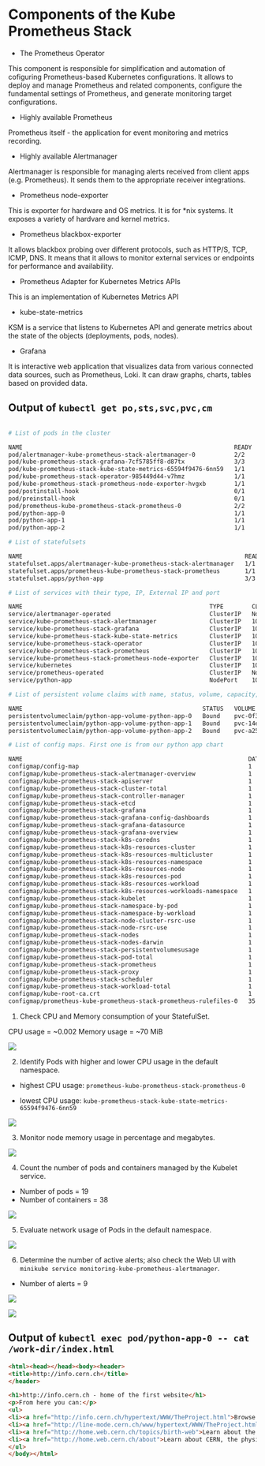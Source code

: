 # Components of the Kube Prometheus Stack

- The Prometheus Operator

This component is responsible for simplification and automation of cofiguring Prometheus-based Kubernetes configurations.
It allows to deploy and manage Prometheus and related components, configure the fundamental settings of Prometheus, and generate monitoring target configurations.

- Highly available Prometheus

Prometheus itself - the application for event monitoring and metrics recording.

- Highly available Alertmanager

Alertmanager is responsible for managing alerts received from client apps (e.g. Prometheus). It sends them to the appropriate receiver integrations.

- Prometheus node-exporter

This is exporter for hardware and OS metrics. It is for *nix systems. It exposes a variety of hardvare and kernel metrics.

- Prometheus blackbox-exporter

It allows blackbox probing over different protocols, such as HTTP/S, TCP, ICMP, DNS. It means that it allows to monitor external services or endpoints for performance and availability.

- Prometheus Adapter for Kubernetes Metrics APIs

This is an implementation of Kubernetes Metrics API

- kube-state-metrics

KSM is a service that listens to Kubernetes API and generate metrics about the state of the objects (deployments, pods, nodes).

- Grafana

It is interactive web application that visualizes data from various connected data sources, such as Prometheus, Loki.
It can draw graphs, charts, tables based on provided data.

## Output of `kubectl get po,sts,svc,pvc,cm`

```bash

# List of pods in the cluster

NAME                                                            READY   STATUS      RESTARTS   AGE
pod/alertmanager-kube-prometheus-stack-alertmanager-0           2/2     Running     0          35m
pod/kube-prometheus-stack-grafana-7cf5785ff8-d87tx              3/3     Running     0          35m
pod/kube-prometheus-stack-kube-state-metrics-65594f9476-6nn59   1/1     Running     0          35m
pod/kube-prometheus-stack-operator-985449d44-v7hmz              1/1     Running     0          35m
pod/kube-prometheus-stack-prometheus-node-exporter-hvgxb        1/1     Running     0          35m
pod/postinstall-hook                                            0/1     Completed   0          32m
pod/preinstall-hook                                             0/1     Completed   0          34m
pod/prometheus-kube-prometheus-stack-prometheus-0               2/2     Running     0          35m
pod/python-app-0                                                1/1     Running     0          32m
pod/python-app-1                                                1/1     Running     0          32m
pod/python-app-2                                                1/1     Running     0          32m

# List of statefulsets

NAME                                                               READY   AGE
statefulset.apps/alertmanager-kube-prometheus-stack-alertmanager   1/1     35m
statefulset.apps/prometheus-kube-prometheus-stack-prometheus       1/1     35m
statefulset.apps/python-app                                        3/3     32m

# List of services with their type, IP, External IP and port

NAME                                                     TYPE        CLUSTER-IP       EXTERNAL-IP   PORT(S)                      AGE
service/alertmanager-operated                            ClusterIP   None             <none>        9093/TCP,9094/TCP,9094/UDP   35m
service/kube-prometheus-stack-alertmanager               ClusterIP   10.97.251.203    <none>        9093/TCP,8080/TCP            35m
service/kube-prometheus-stack-grafana                    ClusterIP   10.105.163.1     <none>        80/TCP                       35m
service/kube-prometheus-stack-kube-state-metrics         ClusterIP   10.100.60.218    <none>        8080/TCP                     35m
service/kube-prometheus-stack-operator                   ClusterIP   10.105.28.155    <none>        443/TCP                      35m
service/kube-prometheus-stack-prometheus                 ClusterIP   10.101.190.36    <none>        9090/TCP,8080/TCP            35m
service/kube-prometheus-stack-prometheus-node-exporter   ClusterIP   10.99.69.97      <none>        9100/TCP                     35m
service/kubernetes                                       ClusterIP   10.96.0.1        <none>        443/TCP                      36d
service/prometheus-operated                              ClusterIP   None             <none>        9090/TCP                     35m
service/python-app                                       NodePort    10.102.136.170   <none>        80:31487/TCP                 32m

# List of persistent volume claims with name, status, volume, capacity, access mode, storage class, age

NAME                                                   STATUS   VOLUME                                     CAPACITY   ACCESS MODES   STORAGECLASS   AGE
persistentvolumeclaim/python-app-volume-python-app-0   Bound    pvc-0f3c619a-5d40-4a29-8867-5d34164663bd   10M        RWO            standard       6d12h
persistentvolumeclaim/python-app-volume-python-app-1   Bound    pvc-14e90efa-d2e7-4fd7-ba2a-c35eb3e24413   10M        RWO            standard       6d12h
persistentvolumeclaim/python-app-volume-python-app-2   Bound    pvc-a259e409-1702-48e4-99ff-c9330a3d2c88   10M        RWO            standard       6d12h

# List of config maps. First one is from our python app chart

NAME                                                                DATA   AGE
configmap/config-map                                                1      32m
configmap/kube-prometheus-stack-alertmanager-overview               1      35m
configmap/kube-prometheus-stack-apiserver                           1      35m
configmap/kube-prometheus-stack-cluster-total                       1      35m
configmap/kube-prometheus-stack-controller-manager                  1      35m
configmap/kube-prometheus-stack-etcd                                1      35m
configmap/kube-prometheus-stack-grafana                             1      35m
configmap/kube-prometheus-stack-grafana-config-dashboards           1      35m
configmap/kube-prometheus-stack-grafana-datasource                  1      35m
configmap/kube-prometheus-stack-grafana-overview                    1      35m
configmap/kube-prometheus-stack-k8s-coredns                         1      35m
configmap/kube-prometheus-stack-k8s-resources-cluster               1      35m
configmap/kube-prometheus-stack-k8s-resources-multicluster          1      35m
configmap/kube-prometheus-stack-k8s-resources-namespace             1      35m
configmap/kube-prometheus-stack-k8s-resources-node                  1      35m
configmap/kube-prometheus-stack-k8s-resources-pod                   1      35m
configmap/kube-prometheus-stack-k8s-resources-workload              1      35m
configmap/kube-prometheus-stack-k8s-resources-workloads-namespace   1      35m
configmap/kube-prometheus-stack-kubelet                             1      35m
configmap/kube-prometheus-stack-namespace-by-pod                    1      35m
configmap/kube-prometheus-stack-namespace-by-workload               1      35m
configmap/kube-prometheus-stack-node-cluster-rsrc-use               1      35m
configmap/kube-prometheus-stack-node-rsrc-use                       1      35m
configmap/kube-prometheus-stack-nodes                               1      35m
configmap/kube-prometheus-stack-nodes-darwin                        1      35m
configmap/kube-prometheus-stack-persistentvolumesusage              1      35m
configmap/kube-prometheus-stack-pod-total                           1      35m
configmap/kube-prometheus-stack-prometheus                          1      35m
configmap/kube-prometheus-stack-proxy                               1      35m
configmap/kube-prometheus-stack-scheduler                           1      35m
configmap/kube-prometheus-stack-workload-total                      1      35m
configmap/kube-root-ca.crt                                          1      36d
configmap/prometheus-kube-prometheus-stack-prometheus-rulefiles-0   35     35m
```

1. Check CPU and Memory consumption of your StatefulSet.

CPU usage = ~0.002
Memory usage = ~70 MiB

![](res/lab14/stfulset-cpu-memory-usage.png)

2. Identify Pods with higher and lower CPU usage in the default namespace.

- highest CPU usage: `prometheus-kube-prometheus-stack-prometheus-0`

- lowest CPU usage: `kube-prometheus-stack-kube-state-metrics-65594f9476-6nn59`

![](res/lab14/pods-cpu-usage.png)

3. Monitor node memory usage in percentage and megabytes.

![](res/lab14/node-memory-usage.png)

4. Count the number of pods and containers managed by the Kubelet service.

- Number of pods = 19
- Number of containers = 38

![](res/lab14/kubelet.png)


5. Evaluate network usage of Pods in the default namespace.

![](res/lab14/network-usage.png)

6. Determine the number of active alerts; also check the Web UI with `minikube service monitoring-kube-prometheus-alertmanager`.

- Number of alerts = 9

![](res/lab14/alertmanager1.png)

![](res/lab14/alertmanager2.png)

## Output of `kubectl exec pod/python-app-0 -- cat /work-dir/index.html`

```html
<html><head></head><body><header>
<title>http://info.cern.ch</title>
</header>

<h1>http://info.cern.ch - home of the first website</h1>
<p>From here you can:</p>
<ul>
<li><a href="http://info.cern.ch/hypertext/WWW/TheProject.html">Browse the first website</a></li>
<li><a href="http://line-mode.cern.ch/www/hypertext/WWW/TheProject.html">Browse the first website using the line-mode browser simulator</a></li>
<li><a href="http://home.web.cern.ch/topics/birth-web">Learn about the birth of the web</a></li>
<li><a href="http://home.web.cern.ch/about">Learn about CERN, the physics laboratory where the web was born</a></li>
</ul>
</body></html>
```